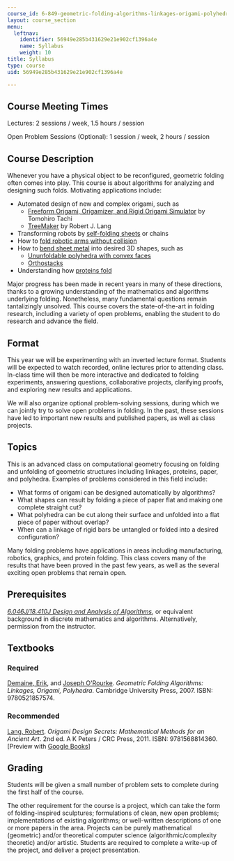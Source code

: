 ```yaml
---
course_id: 6-849-geometric-folding-algorithms-linkages-origami-polyhedra-fall-2012
layout: course_section
menu:
  leftnav:
    identifier: 56949e285b431629e21e902cf1396a4e
    name: Syllabus
    weight: 10
title: Syllabus
type: course
uid: 56949e285b431629e21e902cf1396a4e

---
```


Course Meeting Times
--------------------

Lectures: 2 sessions / week, 1.5 hours / session

Open Problem Sessions (Optional): 1 session / week, 2 hours / session

Course Description
------------------

Whenever you have a physical object to be reconfigured, geometric folding often comes into play. This course is about algorithms for analyzing and designing such folds. Motivating applications include:

*   Automated design of new and complex origami, such as
    *   [Freeform Origami, Origamizer, and Rigid Origami Simulator](http://www.tsg.ne.jp/TT/software/index.html) by Tomohiro Tachi
    *   [TreeMaker](https://langorigami.com/article/treemaker/) by Robert J. Lang
*   Transforming robots by [self-folding sheets](http://erikdemaine.org/papers/Matter_PNAS/) or chains
*   How to [fold robotic arms without collision](http://erikdemaine.org/linkage/animations/)
*   How to [bend sheet metal](http://www.tamasoft.co.jp/pepakura-en/) into desired 3D shapes, such as
    *   [Ununfoldable polyhedra with convex faces](http://erikdemaine.org/papers/Ununfoldable/)
    *   [Orthostacks](http://erikdemaine.org/papers/Orthoballs_IJCGA/)
*   Understanding how [proteins fold](http://erikdemaine.org/papers/ProteinMachine_Algorithmica/)

Major progress has been made in recent years in many of these directions, thanks to a growing understanding of the mathematics and algorithms underlying folding. Nonetheless, many fundamental questions remain tantalizingly unsolved. This course covers the state-of-the-art in folding research, including a variety of open problems, enabling the student to do research and advance the field.

Format
------

This year we will be experimenting with an inverted lecture format. Students will be expected to watch recorded, online lectures prior to attending class. In-class time will then be more interactive and dedicated to folding experiments, answering questions, collaborative projects, clarifying proofs, and exploring new results and applications.

We will also organize optional problem-solving sessions, during which we can jointly try to solve open problems in folding. In the past, these sessions have led to important new results and published papers, as well as class projects.

Topics
------

This is an advanced class on computational geometry focusing on folding and unfolding of geometric structures including linkages, proteins, paper, and polyhedra. Examples of problems considered in this field include:

*   What forms of origami can be designed automatically by algorithms?
*   What shapes can result by folding a piece of paper flat and making one complete straight cut?
*   What polyhedra can be cut along their surface and unfolded into a flat piece of paper without overlap?
*   When can a linkage of rigid bars be untangled or folded into a desired configuration?

Many folding problems have applications in areas including manufacturing, robotics, graphics, and protein folding. This class covers many of the results that have been proved in the past few years, as well as the several exciting open problems that remain open.

Prerequisites
-------------

[_6.046J/18.410J Design and Analysis of Algorithms_](/courses/6-046j-introduction-to-algorithms-sma-5503-fall-2005), or equivalent background in discrete mathematics and algorithms. Alternatively, permission from the instructor.

Textbooks
---------

### Required

[Demaine, Erik](http://erikdemaine.org/), and [Joseph O'Rourke](http://www.cs.smith.edu/~orourke/). _Geometric Folding Algorithms: Linkages, Origami, Polyhedra_. Cambridge University Press, 2007. ISBN: 9780521857574.

### Recommended

[Lang, Robert](https://langorigami.com/). _Origami Design Secrets: Mathematical Methods for an Ancient Art_. 2nd ed. A K Peters / CRC Press, 2011. ISBN: 9781568814360. \[Preview with [Google Books](http://books.google.com/books?id=6bhEatkCuWgC&pg=PAfrontcover)\]

Grading
-------

Students will be given a small number of problem sets to complete during the first half of the course.

The other requirement for the course is a project, which can take the form of folding-inspired sculptures; formulations of clean, new open problems; implementations of existing algorithms; or well-written descriptions of one or more papers in the area. Projects can be purely mathematical (geometric) and/or theoretical computer science (algorithmic/complexity theoretic) and/or artistic. Students are required to complete a write-up of the project, and deliver a project presentation.